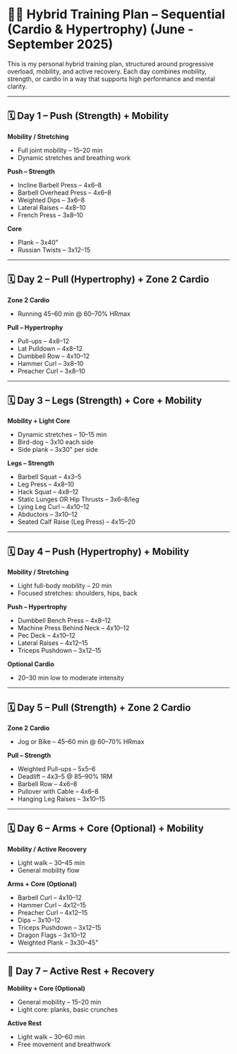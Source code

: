 # 🏋️‍♂️ Hybrid Training Plan – Sequential (Cardio & Hypertrophy) (June - September 2025)

This is my personal hybrid training plan, structured around progressive overload, mobility, and active recovery. Each day combines mobility, strength, or cardio in a way that supports high performance and mental clarity.

---

## 🗓 Day 1 – Push (Strength) + Mobility

**Mobility / Stretching**
- Full joint mobility – 15–20 min
- Dynamic stretches and breathing work

**Push – Strength**
- Incline Barbell Press – 4x6–8
- Barbell Overhead Press – 4x6–8
- Weighted Dips – 3x6–8
- Lateral Raises – 4x8–10
- French Press – 3x8–10

**Core**
- Plank – 3x40"
- Russian Twists – 3x12–15

---

## 🗓 Day 2 – Pull (Hypertrophy) + Zone 2 Cardio

**Zone 2 Cardio**
- Running 45–60 min @ 60–70% HRmax

**Pull – Hypertrophy**
- Pull-ups – 4x8–12
- Lat Pulldown – 4x8–12
- Dumbbell Row – 4x10–12
- Hammer Curl – 3x8–10
- Preacher Curl – 3x8–10

---

## 🗓 Day 3 – Legs (Strength) + Core + Mobility

**Mobility + Light Core**
- Dynamic stretches – 10–15 min
- Bird-dog – 3x10 each side
- Side plank – 3x30" per side

**Legs – Strength**
- Barbell Squat – 4x3–5
- Leg Press – 4x8–10
- Hack Squat – 4x8–12
- Static Lunges OR Hip Thrusts – 3x6–8/leg
- Lying Leg Curl – 4x10–12
- Abductors – 3x10–12
- Seated Calf Raise (Leg Press) – 4x15–20

---

## 🗓 Day 4 – Push (Hypertrophy) + Mobility

**Mobility / Stretching**
- Light full-body mobility – 20 min
- Focused stretches: shoulders, hips, back

**Push – Hypertrophy**
- Dumbbell Bench Press – 4x8–12
- Machine Press Behind Neck – 4x10–12
- Pec Deck – 4x10–12
- Lateral Raises – 4x12–15
- Triceps Pushdown – 3x12–15

**Optional Cardio**
- 20–30 min low to moderate intensity

---

## 🗓 Day 5 – Pull (Strength) + Zone 2 Cardio

**Zone 2 Cardio**
- Jog or Bike – 45–60 min @ 60–70% HRmax

**Pull – Strength**
- Weighted Pull-ups – 5x5–6
- Deadlift – 4x3–5 @ 85–90% 1RM
- Barbell Row – 4x6–8
- Pullover with Cable – 4x6–8
- Hanging Leg Raises – 3x10–15

---

## 🗓 Day 6 – Arms + Core (Optional) + Mobility

**Mobility / Active Recovery**
- Light walk – 30–45 min
- General mobility flow

**Arms + Core (Optional)**
- Barbell Curl – 4x10–12
- Hammer Curl – 4x12–15
- Preacher Curl – 4x12–15
- Dips – 3x10–12
- Triceps Pushdown – 3x12–15
- Dragon Flags – 3x10–12
- Weighted Plank – 3x30–45"

---

## 🧘 Day 7 – Active Rest + Recovery

**Mobility + Core (Optional)**
- General mobility – 15–20 min
- Light core: planks, basic crunches

**Active Rest**
- Light walk – 30–60 min
- Free movement and breathwork
